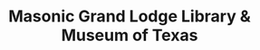---
layout: repo
title: "Masonic Grand Lodge Library & Museum of Texas"
id: 17489
permalink: repos/17489/
---